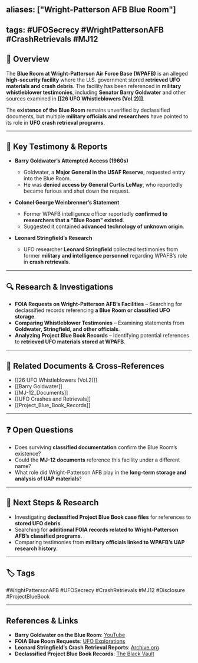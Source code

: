## aliases: ["Wright-Patterson AFB Blue Room"]

## tags: #UFOSecrecy #WrightPattersonAFB #CrashRetrievals #MJ12

## 📌 Overview

The **Blue Room at Wright-Patterson Air Force Base (WPAFB)** is an alleged **high-security facility** where the U.S. government stored **retrieved UFO materials and crash debris**. The facility has been referenced in **military whistleblower testimonies**, including **Senator Barry Goldwater** and other sources examined in **[[26 UFO Whistleblowers (Vol.2)]]**.

The **existence of the Blue Room** remains unverified by declassified documents, but multiple **military officials and researchers** have pointed to its role in **UFO crash retrieval programs**.

---

## 📝 Key Testimony & Reports

- **Barry Goldwater’s Attempted Access (1960s)**
    
    - Goldwater, a **Major General in the USAF Reserve**, requested entry into the Blue Room.
    - He was **denied access by General Curtis LeMay**, who reportedly became furious and shut down the request.
- **Colonel George Weinbrenner’s Statement**
    
    - Former WPAFB intelligence officer reportedly **confirmed to researchers that a "Blue Room" existed**.
    - Suggested it contained **advanced technology of unknown origin**.
- **Leonard Stringfield’s Research**
    
    - UFO researcher **Leonard Stringfield** collected testimonies from former **military and intelligence personnel** regarding WPAFB’s role in **crash retrievals**.

---

## 🔍 Research & Investigations

- **FOIA Requests on Wright-Patterson AFB’s Facilities** – Searching for declassified records referencing **a Blue Room or classified UFO storage**.
- **Comparing Whistleblower Testimonies** – Examining statements from **Goldwater, Stringfield, and other officials**.
- **Analyzing Project Blue Book Records** – Identifying potential references to **retrieved UFO materials stored at WPAFB**.

---

## 🔗 Related Documents & Cross-References

- [[26 UFO Whistleblowers (Vol.2)]]
- [[Barry Goldwater]]
- [[MJ-12_Documents]]
- [[UFO Crashes and Retrievals]]
- [[Project_Blue_Book_Records]]

---

## ❓ Open Questions

- Does surviving **classified documentation** confirm the Blue Room’s existence?
- Could the **MJ-12 documents** reference this facility under a different name?
- What role did Wright-Patterson AFB play in the **long-term storage and analysis of UAP materials**?

---

## 🔮 Next Steps & Research

- Investigating **declassified Project Blue Book case files** for references to **stored UFO debris**.
- Searching for **additional FOIA records related to Wright-Patterson AFB’s classified programs**.
- Comparing testimonies from **military officials linked to WPAFB’s UAP research history**.

---

## 🏷️ Tags

#WrightPattersonAFB #UFOSecrecy #CrashRetrievals #MJ12 #Disclosure #ProjectBlueBook

---

## **References & Links**

- **Barry Goldwater on the Blue Room**: [YouTube](https://www.youtube.com/watch?v=MtJo6vKnY54)
- **FOIA Blue Room Requests**: [UFO Explorations](https://www.ufoexplorations.com/_files/ugd/aa4aac_0ac132bebd5b43ffa84a5c5813d784c4.pdf)
- **Leonard Stringfield’s Crash Retrieval Reports**: [Archive.org](https://archive.org/details/stringfield_Retrievals_Report_6_inner_sanctum_LQ)
- **Declassified Project Blue Book Records**: [The Black Vault](https://www.theblackvault.com/documentarchive/project-blue-book/)